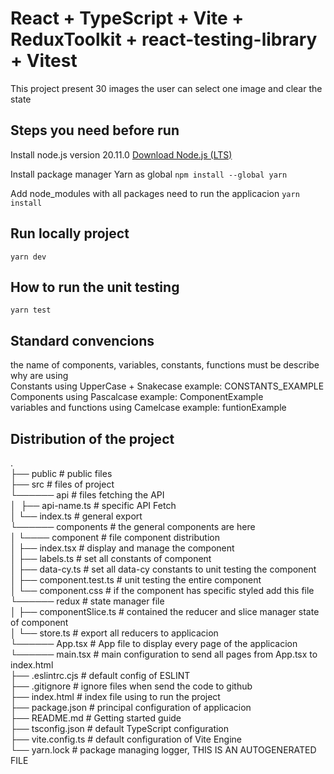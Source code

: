 # React + TypeScript + Vite + ReduxToolkit + react-testing-library + Vitest

This project present 30 images the user can select one image and clear the state 

## Steps you need before run

Install node.js version 20.11.0
[Download Node.js (LTS)](https://nodejs.org/)

Install package manager Yarn as global 
```npm install --global yarn```

Add node_modules with all packages need to run the applicacion
```yarn install```

## Run locally project

```yarn dev```

## How to run the unit testing

```yarn test```

## Standard convencions

the name of components, variables, constants, functions must be describe why are using  
Constants                 using UpperCase + Snakecase example: CONSTANTS_EXAMPLE  
Components                using Pascalcase            example: ComponentExample  
variables and functions   using Camelcase             example: funtionExample  

## Distribution of the project
.  
├── public                      # public files                                                                       
├── src                         # files of project  
└────── api                     # files fetching the API  
│&nbsp;&nbsp;├── api-name.ts           # specific API Fetch  
│     └── index.ts              # general export  
└────── components              # the general components are here  
│     └──── component           # file component distribution  
│         ├── index.tsx         # display and manage the component  
│         ├── labels.ts         # set all constants of component  
│         ├── data-cy.ts        # set all data-cy constants to unit testing the component  
│         ├── component.test.ts # unit testing the entire component  
│         └── component.css     # if the component has specific styled add this file  
└────── redux                   # state manager file  
│     ├── componentSlice.ts     # contained the reducer and slice manager state of component  
│     └── store.ts              # export all reducers to applicacion  
└────── App.tsx                 # App file to display every page of the applicacion  
└────── main.tsx                # main configuration to send all pages from App.tsx to index.html  
├── .eslintrc.cjs               # default config of ESLINT  
├── .gitignore                  # ignore files when send the code to github  
├── index.html                  # index file using to run the project  
├── package.json                # principal configuration of applicacion  
├── README.md                   # Getting started guide  
├── tsconfig.json               # default TypeScript configuration  
├── vite.config.ts              # default configuration of Vite Engine  
└── yarn.lock                   # package managing logger, THIS IS AN AUTOGENERATED FILE  
